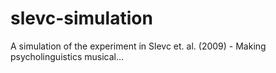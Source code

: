# slevc-simulation
A simulation of the experiment in Slevc et. al. (2009) - Making psycholinguistics musical...
